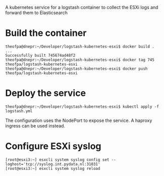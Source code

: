 A kubernetes service for a logstash container to collect the ESXi logs and forward them to Elasticsearch

Build the container
===

```
theofpa@dnepr:~/Developer/logstash-kubernetes-esxi$ docker build .
...
Successfully built 745674ad48f2
theofpa@dnepr:~/Developer/logstash-kubernetes-esxi$ docker tag 745 theofpa/logstash-kubernetes-esxi
theofpa@dnepr:~/Developer/logstash-kubernetes-esxi$ docker push theofpa/logstash-kubernetes-esxi
```

Deploy the service
===

```
theofpa@dnepr:~/Developer/logstash-kubernetes-esxi$ kubectl apply -f logstash.yml 
```

The configuration uses the NodePort to expose the service. A haproxy ingress can be used instead.

Configure ESXi syslog
===

```
[root@esxi3:~] esxcli system syslog config set --loghost='tcp://syslog.int.pydata.nl:31031'
[root@esxi3:~] esxcli system syslog reload
```

